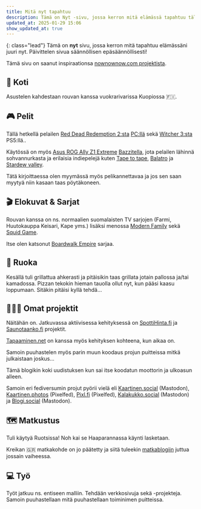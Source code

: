 ```yaml
---
title: Mitä nyt tapahtuu
description: Tämä on Nyt -sivu, jossa kerron mitä elämässä tapahtuu tällä hetkellä.
updated_at: 2025-01-29 15:06
show_updated_at: true
---
```


{: class="lead"}
Tämä on **nyt** sivu, jossa kerron mitä tapahtuu elämässäni juuri nyt. Päivittelen sivua säännöllisen epäsäännöllisesti! 

Tämä sivu on saanut inspiraationsa [nownownow.com projektista](https://nownownow.com/about). 

## 🏡 Koti

Asustelen kahdestaan rouvan kanssa vuokrarivarissa Kuopiossa 🇫🇮.

## 🎮 Pelit

Tällä hetkellä pelailen [Red Dead Redemption 2:sta](https://www.rockstargames.com/reddeadredemption2) [PC:llä](https://markokaartinen.net/sarja/pelikone-lapparin-tilalle) sekä [Witcher 3:sta](https://www.thewitcher.com/us/en/witcher3) PS5:llä..

Käytössä on myös [Asus ROG Ally Z1 Extreme](https://rog.asus.com/fi/gaming-handhelds/rog-ally/rog-ally-2023/) [Bazzitella](https://bazzite.gg/), jota pelailen lähinnä sohvannurkasta ja erilaisia indiepelejä kuten [Tape to tape](https://tapetotapegame.com/), [Balatro](https://www.playbalatro.com/) ja [Stardew valley](https://www.stardewvalley.net/).

Tätä kirjoittaessa olen myymässä myös pelikannettavaa ja jos sen saan myytyä niin kasaan taas pöytäkoneen.

## 🎬 Elokuvat & Sarjat

Rouvan kanssa on ns. normaalien suomalaisten TV sarjojen (Farmi, Huutokauppa Keisari, Kape yms.) lisäksi menossa [Modern Family](https://www.imdb.com/title/tt1442437/) sekä [Squid Game](https://www.imdb.com/title/tt10919420/).

Itse olen katsonut [Boardwalk Empire](https://www.imdb.com/title/tt0979432/) sarjaa.

## 🍕 Ruoka

Kesällä tuli grillattua ahkerasti ja pitäisikin taas grillata jotain pallossa ja/tai kamadossa. Pizzan tekokin hieman tauolla ollut nyt, kun pääsi kaasu loppumaan. Sitäkin pitäisi kyllä tehdä...

## 👨🏻‍💻 Omat projektit

Näitähän on. Jatkuvassa aktiivisessa kehityksessä on [SpottiHinta.fi](https://spottihinta.fi) ja [Saunotaanko.fi](https://saunotaanko.fi) projektit.

[Tapaaminen.net](https://tapaaminen.net/) on kanssa myös kehityksen kohteena, kun aikaa on.

Samoin puuhastelen myös parin muun koodaus projun puitteissa mitkä julkaistaan joskus... 

Tämä blogikin koki uudistuksen kun sai itse koodatun moottorin ja ulkoasun alleen.

Samoin eri fediversumin projut pyörii vielä eli [Kaartinen.social](https://kaartinen.social) (Mastodon), [Kaartinen.photos](https://kaartinen.photos) (Pixelfed), [Pixl.fi](https://pixl.fi) (Pixelfed), [Kalakukko.social](https://kalakukko.social) (Mastodon) ja [Blogi.social](https://blogi.social) (Mastodon).

## 🗺️ Matkustus

Tuli käytyä Ruotsissa! Noh kai se Haaparannassa käynti lasketaan.

Kreikan 🇬🇷 matkakohde on jo päätetty ja siitä tuleekin [matkablogiin](https://auringonalla.fi) juttua jossain vaiheessa.

## 💻 Työ

Työt jatkuu ns. entiseen malliin. Tehdään verkkosivuja sekä -projekteja. Samoin puuhastellaan mitä puuhastellaan toiminimen puitteissa.

